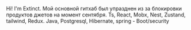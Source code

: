 Hi! I'm Extinct. Мой основной гитхаб был упразднен из за блокировки продуктов джетов на момент сентября.
Ts, React, Mobx, Nest, Zustand, tailwind, Redux.
Java, Postgresql, Hibernate, spring - Boot/security

